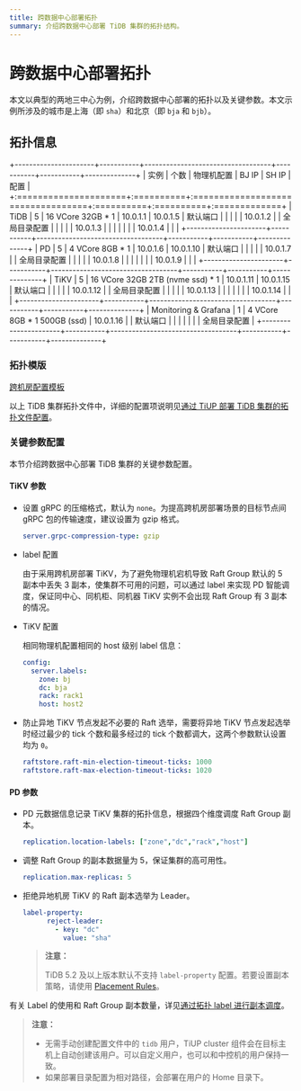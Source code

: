 ```yaml
---
title: 跨数据中心部署拓扑
summary: 介绍跨数据中心部署 TiDB 集群的拓扑结构。
---
```


# 跨数据中心部署拓扑

本文以典型的两地三中心为例，介绍跨数据中心部署的拓扑以及关键参数。本文示例所涉及的城市是上海（即 `sha`）和北京（即 `bja` 和 `bjb`）。

## 拓扑信息

+----------------------+-----------+-----------------------------------+-----------+-----------+--------------+
| 实例                 | 个数      | 物理机配置                        | BJ IP     | SH IP     | 配置         |
+:=====================+:==========+:==================================+:==========+:==========+:=============+
| TiDB                 | 5         | 16 VCore 32GB \* 1                | 10.0.1.1  | 10.0.1.5  | 默认端口     |
|                      |           |                                   | 10.0.1.2  |           | 全局目录配置 |
|                      |           |                                   | 10.0.1.3  |           |              |
|                      |           |                                   | 10.0.1.4  |           |              |
+----------------------+-----------+-----------------------------------+-----------+-----------+--------------+
| PD                   | 5         | 4 VCore 8GB \* 1                  | 10.0.1.6  | 10.0.1.10 | 默认端口     |
|                      |           |                                   | 10.0.1.7  |           | 全局目录配置 |
|                      |           |                                   | 10.0.1.8  |           |              |
|                      |           |                                   | 10.0.1.9  |           |              |
+----------------------+-----------+-----------------------------------+-----------+-----------+--------------+
| TiKV                 | 5         | 16 VCore 32GB 2TB (nvme ssd) \* 1 | 10.0.1.11 | 10.0.1.15 | 默认端口     |
|                      |           |                                   | 10.0.1.12 |           | 全局目录配置 |
|                      |           |                                   | 10.0.1.13 |           |              |
|                      |           |                                   | 10.0.1.14 |           |              |
+----------------------+-----------+-----------------------------------+-----------+-----------+--------------+
| Monitoring & Grafana | 1         | 4 VCore 8GB \* 1 500GB (ssd)      | 10.0.1.16 |           | 默认端口     |
|                      |           |                                   |           |           | 全局目录配置 |
+----------------------+-----------+-----------------------------------+-----------+-----------+--------------+

### 拓扑模版

[跨机房配置模板](https://github.com/pingcap/docs/blob/master/config-templates/geo-redundancy-deployment.yaml)

以上 TiDB 集群拓扑文件中，详细的配置项说明见[通过 TiUP 部署 TiDB 集群的拓扑文件配置](/tiup/tiup-cluster-topology-reference.md)。

### 关键参数配置

本节介绍跨数据中心部署 TiDB 集群的关键参数配置。

#### TiKV 参数

- 设置 gRPC 的压缩格式，默认为 `none`。为提高跨机房部署场景的目标节点间 gRPC 包的传输速度，建议设置为 gzip 格式。

    ```yaml
    server.grpc-compression-type: gzip
    ```

- label 配置

    由于采用跨机房部署 TiKV，为了避免物理机宕机导致 Raft Group 默认的 5 副本中丢失 3 副本，使集群不可用的问题，可以通过 label 来实现 PD 智能调度，保证同中心、同机柜、同机器 TiKV 实例不会出现 Raft Group 有 3 副本的情况。

- TiKV 配置

    相同物理机配置相同的 host 级别 label 信息：

    ```yaml
    config:
      server.labels:
        zone: bj
        dc: bja
        rack: rack1
        host: host2
    ```

- 防止异地 TiKV 节点发起不必要的 Raft 选举，需要将异地 TiKV 节点发起选举时经过最少的 tick 个数和最多经过的 tick 个数都调大，这两个参数默认设置均为 `0`。

    ```yaml
    raftstore.raft-min-election-timeout-ticks: 1000
    raftstore.raft-max-election-timeout-ticks: 1020
    ```

#### PD 参数

- PD 元数据信息记录 TiKV 集群的拓扑信息，根据四个维度调度 Raft Group 副本。

    ```yaml
    replication.location-labels: ["zone","dc","rack","host"]
    ```

- 调整 Raft Group 的副本数据量为 5，保证集群的高可用性。

    ```yaml
    replication.max-replicas: 5
    ```

- 拒绝异地机房 TiKV 的 Raft 副本选举为 Leader。

    ```yaml
    label-property:
          reject-leader:
            - key: "dc"
              value: "sha"
    ```

    > **注意：**
    >
    > TiDB 5.2 及以上版本默认不支持 `label-property` 配置。若要设置副本策略，请使用 [Placement Rules](/configure-placement-rules.md)。

有关 Label 的使用和 Raft Group 副本数量，详见[通过拓扑 label 进行副本调度](/schedule-replicas-by-topology-labels.md)。

> **注意：**
>
> - 无需手动创建配置文件中的 `tidb` 用户，TiUP cluster 组件会在目标主机上自动创建该用户。可以自定义用户，也可以和中控机的用户保持一致。
> - 如果部署目录配置为相对路径，会部署在用户的 Home 目录下。
